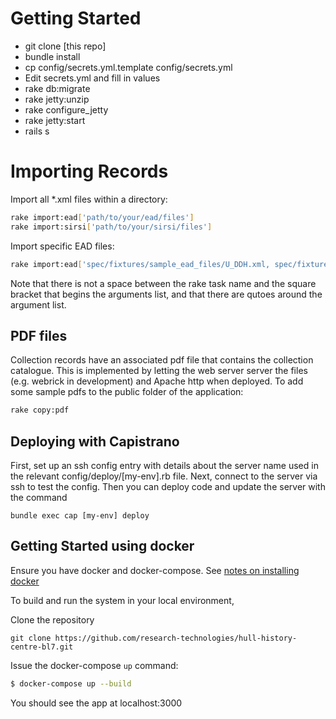 # Getting Started

* git clone [this repo]
* bundle install
* cp config/secrets.yml.template config/secrets.yml
* Edit secrets.yml and fill in values
* rake db:migrate
* rake jetty:unzip
* rake configure\_jetty
* rake jetty:start
* rails s

# Importing Records

Import all \*.xml files within a directory:

```bash
rake import:ead['path/to/your/ead/files']
rake import:sirsi['path/to/your/sirsi/files']
```

Import specific EAD files:

```bash
rake import:ead['spec/fixtures/sample_ead_files/U_DDH.xml, spec/fixtures/sample_ead_files/U_DAR.xml']
```

Note that there is not a space between the rake task name and the square bracket that begins the arguments list, and that there are qutoes around the argument list.


## PDF files
Collection records have an associated pdf file that contains the collection catalogue.  This is implemented by letting the web server server the files (e.g. webrick in development) and Apache http when deployed.  To add some sample pdfs to the public folder of the application: 

```bash
rake copy:pdf
```

## Deploying with Capistrano

First, set up an ssh config entry with details about the server name used in the relevant config/deploy/[my-env].rb file.
Next, connect to the server via ssh to test the config.
Then you can deploy code and update the server with the command 
```
bundle exec cap [my-env] deploy
```

## Getting Started using docker

Ensure you have docker and docker-compose. See [notes on installing docker](https://github.com/research-technologies/hull_synchronizer/wiki/Notes-on-installing-docker)

To build and run the system in your local environment,

Clone the repository
```
git clone https://github.com/research-technologies/hull-history-centre-bl7.git
```

Issue the docker-compose `up` command:
```bash
$ docker-compose up --build
```
You should see the app at localhost:3000
